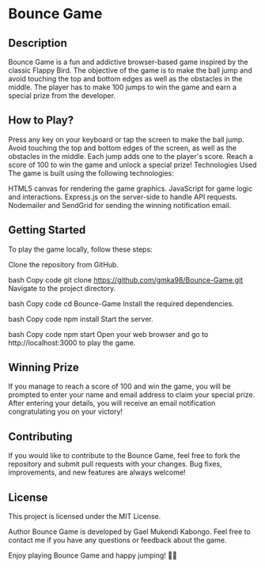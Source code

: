 # Bounce Game

## Description
Bounce Game is a fun and addictive browser-based game inspired by the classic Flappy Bird. The objective of the game is to make the ball jump and avoid touching the top and bottom edges as well as the obstacles in the middle. The player has to make 100 jumps to win the game and earn a special prize from the developer.

## How to Play?
Press any key on your keyboard or tap the screen to make the ball jump.
Avoid touching the top and bottom edges of the screen, as well as the obstacles in the middle.
Each jump adds one to the player's score.
Reach a score of 100 to win the game and unlock a special prize!
Technologies Used
The game is built using the following technologies:

HTML5 canvas for rendering the game graphics.
JavaScript for game logic and interactions.
Express.js on the server-side to handle API requests.
Nodemailer and SendGrid for sending the winning notification email.
## Getting Started
To play the game locally, follow these steps:

Clone the repository from GitHub.

bash
Copy code
git clone https://github.com/gmka98/Bounce-Game.git
Navigate to the project directory.

bash
Copy code
cd Bounce-Game
Install the required dependencies.

bash
Copy code
npm install
Start the server.

bash
Copy code
npm start
Open your web browser and go to http://localhost:3000 to play the game.

## Winning Prize
If you manage to reach a score of 100 and win the game, you will be prompted to enter your name and email address to claim your special prize. After entering your details, you will receive an email notification congratulating you on your victory!

## Contributing
If you would like to contribute to the Bounce Game, feel free to fork the repository and submit pull requests with your changes. Bug fixes, improvements, and new features are always welcome!

## License
This project is licensed under the MIT License.

Author
Bounce Game is developed by Gael Mukendi Kabongo. Feel free to contact me if you have any questions or feedback about the game.

Enjoy playing Bounce Game and happy jumping! 🏀🎉
